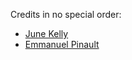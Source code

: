 Credits in no special order:

- [June Kelly](https://github.com/JuneKelly)
- [Emmanuel Pinault](https://github.com/epinault)
